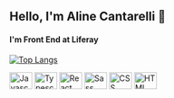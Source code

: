 ## Hello, I'm Aline Cantarelli 👋

#### I'm Front End at Liferay

[![Top Langs](https://github-readme-stats.vercel.app/api/top-langs/?username=anuraghazra&hide=GLSL,ASTRO,RUST,GO,python,shell,assembly&langs_count=4&layout=compact&bg_color=10,f99aee,279bc2&title_color=fff&text_color=fff&text_bold=true)](https://github.com/anuraghazra/github-readme-stats)

<div style="display: inline_block">


 <img alt="Javascript" width="40" height="30" src="https://cdn.jsdelivr.net/gh/devicons/devicon/icons/javascript/javascript-original.svg" />
 <img alt="Typescript" width="40" height="30" src="https://cdn.jsdelivr.net/gh/devicons/devicon/icons/typescript/typescript-original.svg" />
 <img alt="React" width="40" height="30" src="https://cdn.jsdelivr.net/gh/devicons/devicon/icons/react/react-original.svg" />
 <img alt="Sass" width="40" height="30" src="https://cdn.jsdelivr.net/gh/devicons/devicon/icons/sass/sass-original.svg" />
 <img alt="CSS" width="40" height="30" src="https://cdn.jsdelivr.net/gh/devicons/devicon/icons/css3/css3-original.svg" />
 <img alt="HTML" width="40" height="30" src="https://cdn.jsdelivr.net/gh/devicons/devicon/icons/html5/html5-original.svg" />
                
</div>          

##
